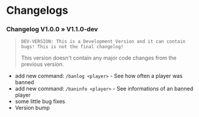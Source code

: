 # Changelogs

### Changelog V1.0.0 » V1.1.0-dev
> `DEV-VERSION: This is a Development Version and it can contain bugs! This is not the final changelog!`
>
> This version doesn't contain any major code changes from the previous version.
- add new command: `/banlog <player>` - See how often a player was banned
- add new command: `/baninfo <player>` - See informations of an banned player
- some little bug fixes
- Version bump
